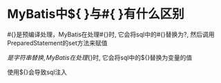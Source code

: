 # MyBatis中${ }与\#{ }有什么区别

\#{}是预编译处理，MyBatis在处理#{}时, 它会将sql中的#{}替换为?, 
然后调用PreparedStatement的set方法来赋值

${}是字符串替换, MyBatis在处理${}时, 它会将sql中的${}替换为变量的值

使用${}会导致sql注入

